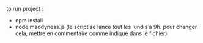 to run project :

- npm install 
- node maddyness.js (le script se lance tout les lundis à 9h. pour changer cela, mettre en commentaire comme indiqué dans le fichier)